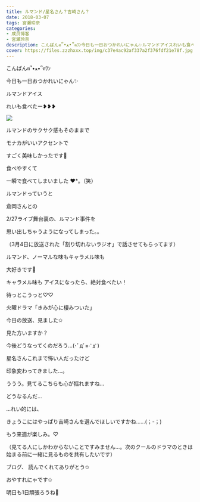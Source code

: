 ```yaml
---
title: ルマンド/星名さん？吉崎さん？
date: 2018-03-07
tags: 宮瀬玲奈
categories: 
- 成员博客
- 宮瀬玲奈
description: こんばんฅ՞•ﻌ•՞ฅﾜﾝ今日も一日おつかれいにゃん✨ルマンドアイスれいも食べたー‪❥❥❥‬ルマンドのサクサク感もそのままでモナカがいいアクセントですご...
cover: https://files.zzzhxxx.top/img/c37e4ac92af337a2f376fdf21e78f.jpg 
---
```





こんばんฅ՞•ﻌ•՞ฅﾜﾝ


今日も一日おつかれいにゃん✨







ルマンドアイス

れいも食べたー‪❥❥❥‬


![](https://files.zzzhxxx.top/img/c37e4ac92af337a2f376fdf21e78f.jpg)






ルマンドのサクサク感もそのままで

モナカがいいアクセントで

すごく美味しかったです💓



食べやすくて

一瞬で食べてしまいました ❤︎*。（笑）








ルマンドっていうと

倉岡さんとの

2/27ライブ舞台裏の、ルマンド事件を


思い出しちゃうようになってしまった。。


（3月4日に放送された「割り切れないラジオ」で話させてもらってます）














ルマンド、ノーマルな味もキャラメル味も

大好きです💓



キャラメル味も
アイスになったら、絶対食べたい！




待っとこうっと♡♡

















火曜ドラマ「きみが心に棲みついた」


今日の放送、見ました✩



見た方いますか？









今後どうなってくのだろう...(･ﾟдﾟ`≡･ﾟдﾟ`)





星名さんこれまで怖い人だったけど

印象変わってきました...。





ううう。見てるこちらも心が揺れますね...



どうなるんだ...









...れい的には、



きょうこにはやっぱり吉崎さんを選んでほしいですかね......(；-；)





もう来週が楽しみ。♡




（見てる人にしかわからないことですみません...。次のクールのドラマのときは始まる前に一緒に見るものを共有したいです）









ブログ、
読んでくれてありがとう✩



おやすれにゃです✩



明日も1日頑張ろうね💓


